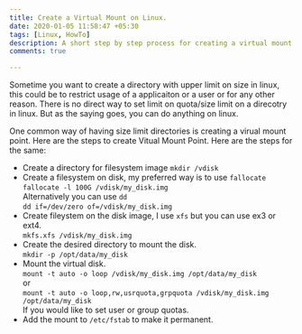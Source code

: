 ```yaml
---
title: Create a Virtual Mount on Linux. 
date: 2020-01-05 11:58:47 +05:30
tags: [Linux, HowTo]
description: A short step by step process for creating a virtual mount or direcotry with size limit.
comments: true

---
```


Sometime you want to create a directory with upper limit on size in linux, this could be to restrict usage of a applicaiton or a user or for any other reason. There is no direct way to set limit on quota/size limit on a direcotry in linux. But as the saying goes, you can do anything on linux. 

One common way of having size limit directories is creating a virual mount point. Here are the steps to create Vitual Mount Point. Here are the steps for the same:

 - Create a directory for filesystem image `mkdir /vdisk`
 - Create a filesystem on disk, my preferred way is to use `fallocate` <br>
`fallocate -l 100G /vdisk/my_disk.img`<br>
Alternatively you can use `dd` <br>
`dd if=/dev/zero of=/vdisk/my_disk.img`
 - Create fileystem on the disk image, I use `xfs` but you can use ex3 or ext4. <br>
`mkfs.xfs /vdisk/my_disk.img` 
 - Create the desired directory to mount the disk. <br>
`mkdir -p /opt/data/my_disk` 
 - Mount the virtual disk. <br> `mount -t auto -o loop /vdisk/my_disk.img /opt/data/my_disk` <br>
or <br/> `mount -t auto -o loop,rw,usrquota,grpquota /vdisk/my_disk.img /opt/data/my_disk` <br>
If you would like to set user or group quotas.
 - Add the mount to `/etc/fstab` to make it permanent. 
